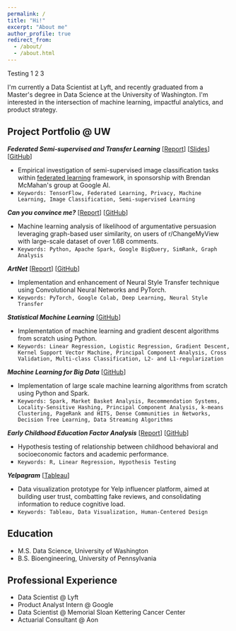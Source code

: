 ```yaml
---
permalink: /
title: "Hi!"
excerpt: "About me"
author_profile: true
redirect_from: 
  - /about/
  - /about.html
---
```


Testing 1 2 3


I'm currently a Data Scientist at Lyft, and recently graduated from a Master's degree in Data Science at the University of Washington. I'm interested in the intersection of machine learning, impactful analytics, and product strategy. 

## Project Portfolio @ UW

***Federated Semi-supervised and Transfer Learning*** \[[Report](https://github.com/r-o-s-h-a-n/semisupervisedFL/raw/master/Capstone%20Report.pdf)\] \[[Slides](https://github.com/r-o-s-h-a-n/semisupervisedFL/raw/master/Final%20Presentation.pdf)\] \[[GitHub](https://github.com/r-o-s-h-a-n/semisupervisedFL)\]
* Empirical investigation of semi-supervised image classification tasks within [federated learning](https://ai.googleblog.com/2017/04/federated-learning-collaborative.html) framework, in sponsorship with Brendan McMahan's group at Google AI.
* `Keywords: TensorFlow, Federated Learning, Privacy, Machine Learning, Image Classification, Semi-supervised Learning`

***Can you convince me?*** \[[Report](https://github.com/geoffreyli/reddit-cmv/raw/master/report.pdf)\] \[[GitHub](https://github.com/geoffreyli/reddit-cmv)\]
* Machine learning analysis of likelihood of argumentative persuasion leveraging graph-based user similarity, on users of r/ChangeMyView with large-scale dataset of over 1.6B comments.
* `Keywords: Python, Apache Spark, Google BigQuery, SimRank, Graph Analysis`

***ArtNet*** \[[Report](https://github.com/geoffreyli/ArtNet/raw/master/doc/Project%20Final%20Report.pdf)\] \[[GitHub](https://github.com/geoffreyli/ArtNet)\]
* Implementation and enhancement of Neural Style Transfer technique using Convolutional Neural Networks and PyTorch.
* `Keywords: PyTorch, Google Colab, Deep Learning, Neural Style Transfer`

***Statistical Machine Learning*** \[[GitHub](https://github.com/geoffreyli/statistical-machine-learning)\]
* Implementation of machine learning and gradient descent algorithms from scratch using Python.
* `Keywords: Linear Regression, Logistic Regression, Gradient Descent, Kernel Support Vector Machine, Principal Component Analysis, Cross Validation, Multi-class Classification, L2- and L1-regularization`

***Machine Learning for Big Data*** \[[GitHub](https://github.com/geoffreyli/machine-learning-for-big-data)\]
* Implementation of large scale machine learning algorithms from scratch using Python and Spark.
* `Keywords: Spark, Market Basket Analysis, Recommendation Systems, Locality-Sensitive Hashing, Principal Component Analysis, k-means Clustering, PageRank and HITS, Dense Communities in Networks, Decision Tree Learning, Data Streaming Algorithms`

***Early Childhood Education Factor Analysis*** \[[Report](https://github.com/geoffreyli/ecls/raw/master/doc/DATA_557_Final_Project_Report.pdf)\] \[[GitHub](https://github.com/geoffreyli/ecls)\]
* Hypothesis testing of relationship between childhood behavioral and socioeconomic factors and academic performance.
* `Keywords: R, Linear Regression, Hypothesis Testing`

***Yelpagram*** \[[Tableau](https://public.tableau.com/profile/geoffrey.li#!/vizhome/yelpagram_vF/Yelpagram)\]
* Data visualization prototype for Yelp influencer platform, aimed at building user trust, combatting fake reviews, and consolidating information to reduce cognitive load.
* `Keywords: Tableau, Data Visualization, Human-Centered Design`


## Education
* M.S. Data Science, University of Washington
* B.S. Bioengineering, University of Pennsylvania


## Professional Experience
* Data Scientist @ Lyft
* Product Analyst Intern @ Google
* Data Scientist @ Memorial Sloan Kettering Cancer Center
* Actuarial Consultant @ Aon 


